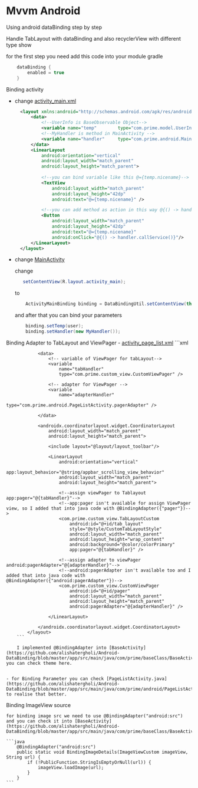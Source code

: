 # Mvvm Android

Using android dataBinding step by step

Handle TabLayout with dataBinding and also recyclerView with different type show

for the first step you need add this code into your module gradle 

```groovy
    dataBinding {
        enabled = true
    }
```

Binding activity 
   - change [activity_main.xml](https://github.com/alishatergholi/Android-DataBinding/blob/master/app/src/main/res/layout/activity_main.xml)
        ```xml
          <layout xmlns:android="http://schemas.android.com/apk/res/android">
              <data>
                  <!--UserInfo is BaseObservable Object-->
                  <variable name="temp"        type="com.prime.model.UserInfo"/>
                  <!--MyHandler is method in MainActivity -->
                  <variable name="handler"     type="com.prime.android.MainActivity.MyHandler"/>
              </data>
              <LinearLayout
                  android:orientation="vertical"
                  android:layout_width="match_parent"
                  android:layout_height="match_parent">
                  
                  <!--you can bind variable like this @={temp.nicename}-->  
                  <TextView
                      android:layout_width="match_parent"
                      android:layout_height="42dp"
                      android:text="@={temp.nicename}" />

                  <!--you can add method as action in this way @{() -> handler.callService()}-->
                  <Button
                      android:layout_width="match_parent"
                      android:layout_height="42dp"
                      android:text="@={temp.nicename}"
                      android:onClick="@{() -> handler.callService()}"/>
              </LinearLayout>
          </layout>
        ```
   - change [MainActivity](https://github.com/alishatergholi/Android-DataBinding/blob/master/app/src/main/java/com/prime/android/MainActivity.java)
  
        change
        ```java 
           setContentView(R.layout.activity_main);             
        ```          
        to 
        ```java
            ActivityMainBinding binding = DataBindingUtil.setContentView(this, R.layout.activity_main);  
        ```    
        and after that you can bind your parameters
        ```java
            binding.setTemp(user);
            binding.setHandler(new MyHandler());
        ```   

Binding Adapter to TabLayout and ViewPager
    - [activity_page_list.xml](https://github.com/alishatergholi/Android-DataBinding/blob/master/app/src/main/src/main/res/layout/activity_page_list.xml)
        ```xml
            <layout
                xmlns:android="http://schemas.android.com/apk/res/android"
                xmlns:app="http://schemas.android.com/apk/res-auto">

                <data>
                    <!-- variable of ViewPager for tabLayout-->
                    <variable
                        name="tabHandler"
                        type="com.prime.custom_view.CustomViewPager" />

                    <!-- adapter for ViewPager -->
                    <variable
                        name="adapterHandler"
                        type="com.prime.android.PageListActivity.pagerAdapter" />

                </data>

                <androidx.coordinatorlayout.widget.CoordinatorLayout
                    android:layout_width="match_parent"
                    android:layout_height="match_parent">

                    <include layout="@layout/layout_toolbar"/>

                    <LinearLayout
                        android:orientation="vertical"
                        app:layout_behavior="@string/appbar_scrolling_view_behavior"
                        android:layout_width="match_parent"
                        android:layout_height="match_parent">

                        <!--assign viewPager to Tablayout app:pager="@{tabHandler}"-->
                        <!--app:pager isn't available for assign ViewPager view, so I added that into java code with @BindingAdapter({"pager"})-->
                        <com.prime.custom_view.TabLayoutCustom
                            android:id="@+id/tab_layout"
                            style="@style/CustomTabLayoutStyle"
                            android:layout_width="match_parent"
                            android:layout_height="wrap_content"
                            android:background="@color/colorPrimary"
                            app:pager="@{tabHandler}" />

                        <!--assign adapter to viewPager android:pagerAdapter="@{adapterHandler}"-->
                        <!--android:pagerAdapter isn't available too and I added that into java code with @BindingAdapter({"android:pagerAdapter"})-->
                        <com.prime.custom_view.CustomViewPager
                            android:id="@+id/pager"
                            android:layout_width="match_parent"
                            android:layout_height="match_parent"
                            android:pagerAdapter="@{adapterHandler}" />

                    </LinearLayout>

                </androidx.coordinatorlayout.widget.CoordinatorLayout>
            </layout>
        ```

        I implemented @BindingAdapter into [BaseActivity](https://github.com/alishatergholi/Android-DataBinding/blob/master/app/src/main/java/com/prime/baseClass/BaseActivity.java) you can check theme here.


    - for Binding Parameter you can check [PageListActivity.java](https://github.com/alishatergholi/Android-DataBinding/blob/master/app/src/main/java/com/prime/android/PageListActivity.java) to realise that better.


Binding ImageView source

    for binding image src we need to use @BindingAdapter("android:src") and you can check it into [BaseActivity](https://github.com/alishatergholi/Android-DataBinding/blob/master/app/src/main/java/com/prime/baseClass/BaseActivity.java)

    ```java
        @BindingAdapter("android:src")
        public static void BindingImageDetails(ImageViewCustom imageView, String url) {
            if (!PublicFunction.StringIsEmptyOrNull(url)) {
                imageView.loadImage(url);
            }
        }
    ```



